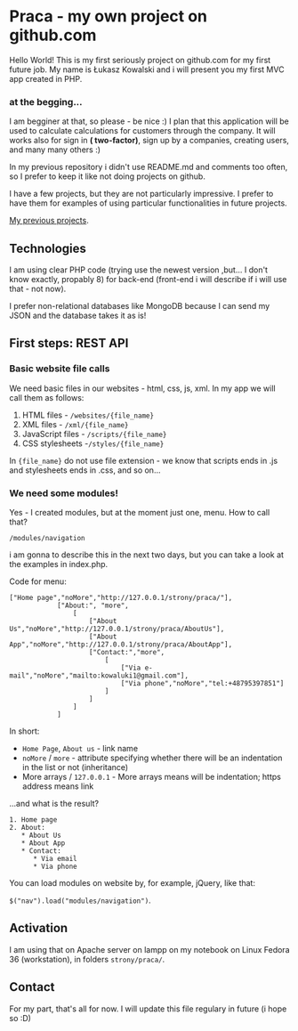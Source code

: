 # Praca - my own project on github.com

Hello World!  This is my first seriously project on github.com for my first future job. My name is Łukasz Kowalski and i will present you my first MVC app created in PHP.


### at the begging...

I am begginer at that, so please - be nice :)  I plan that this application will be used to calculate calculations for customers through the company. It will works also for sign in **( two-factor)**, sign up by a companies, creating users, and many many others :)

In my previous repository i didn't use README.md and comments too often, so I prefer to keep it like not doing projects on github.

I have a few projects, but they are not particularly impressive. I prefer to have them for examples of using particular functionalities in future projects.

[My previous projects](https://cv.kowaluki.pl).

## Technologies

I am using clear PHP code (trying use the newest version ,but... I don't know exactly, propably 8) for back-end (front-end i will describe if i will use that - not now).

I prefer non-relational databases like MongoDB because I can send my JSON and the database takes it as is!

## First steps: REST API

### Basic website file calls

We need basic files in our websites - html, css, js, xml. In my app we will call them as follows:

1. HTML files - `/websites/{file_name}`
2. XML files - `/xml/{file_name}`
3. JavaScript files - `/scripts/{file_name}` 
4. CSS stylesheets -`/styles/{file_name}`


In `{file_name}` do not use file extension - we know that scripts
ends in .js and stylesheets ends in .css, and so on...

### We need some modules!
Yes - I created modules, but at the moment just one, menu. How to call that?

`/modules/navigation`

i am gonna to describe this in the next two days, but you can take a look at the examples in index.php.

Code for menu: 

```
["Home page","noMore","http://127.0.0.1/strony/praca/"],
            ["About:", "more",
                [
                    ["About Us","noMore","http://127.0.0.1/strony/praca/AboutUs"],
                    ["About App","noMore","http://127.0.0.1/strony/praca/AboutApp"],
                    ["Contact:","more",
                        [
                            ["Via e-mail","noMore","mailto:kowaluki1@gmail.com"],
                            ["Via phone","noMore","tel:+48795397851"]
                        ]
                    ]
                ]
            ]
```

In short: 

* `Home Page`, `About us` - link name
* `noMore` / `more` - attribute specifying whether there will be an indentation in the list or not (inheritance)
* More arrays / `127.0.0.1` - More arrays means will be indentation; https address means link

...and what is the result?

```
1. Home page
2. About:
   * About Us
   * About App
   * Contact:
      * Via email
      * Via phone
```

You can load modules on website by, for example, jQuery, like that:


`$("nav").load("modules/navigation")`.

## Activation

I am using that on Apache server on lampp on my notebook on Linux Fedora 36 (workstation), in folders `strony/praca/`.

## Contact
For my part, that's all for now. I will update this file regulary in future (i hope so :D)

